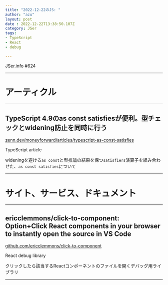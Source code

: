 ```yaml
---
title: "2022-12-22のJS: "
author: "azu"
layout: post
date : 2022-12-22T13:38:50.107Z
category: JSer
tags:
- TypeScript
- React
- debug

---
```


JSer.info #624

----

<h1 class="site-genre">アーティクル</h1>

----

## TypeScript 4.9のas const satisfiesが便利。型チェックとwidening防止を同時に行う
[zenn.dev/moneyforward/articles/typescript-as-const-satisfies](https://zenn.dev/moneyforward/articles/typescript-as-const-satisfies "TypeScript 4.9のas const satisfiesが便利。型チェックとwidening防止を同時に行う")
<p class="jser-tags jser-tag-icon"><span class="jser-tag">TypeScript</span> <span class="jser-tag">article</span></p>

wideningを避ける`as const`と型推論の結果を保つ`satisfiers`演算子を組み合わせた、`as const satisfies`について


----
<h1 class="site-genre">サイト、サービス、ドキュメント</h1>

----

## ericclemmons/click-to-component: Option+Click React components in your browser to instantly open the source in VS Code
[github.com/ericclemmons/click-to-component](https://github.com/ericclemmons/click-to-component "ericclemmons/click-to-component: Option+Click React components in your browser to instantly open the source in VS Code")
<p class="jser-tags jser-tag-icon"><span class="jser-tag">React</span> <span class="jser-tag">debug</span> <span class="jser-tag">library</span></p>

クリックしたら該当するReactコンポーネントのファイルを開くデバッグ用ライブラリ


----
